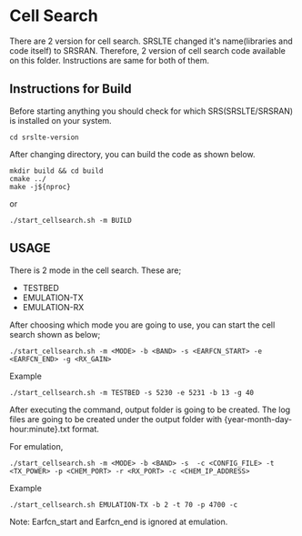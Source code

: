 # Cell Search

There are 2 version for cell search. SRSLTE changed it's name(libraries and code itself) to SRSRAN. Therefore, 2 version of cell search code available on this folder. Instructions are same for both of them.

## Instructions for Build

Before starting anything you should check for which SRS(SRSLTE/SRSRAN) is installed on your system.  

```
cd srslte-version
```

After changing directory, you can build the code as shown below.

```
mkdir build && cd build
cmake ../
make -j${nproc}
```
or
```
./start_cellsearch.sh -m BUILD
```

## USAGE

There is 2 mode in the cell search. These are;

* TESTBED 
* EMULATION-TX
* EMULATION-RX

After choosing which mode you are going to use, you can start the cell search shown as below;
```
./start_cellsearch.sh -m <MODE> -b <BAND> -s <EARFCN_START> -e <EARFCN_END> -g <RX_GAIN>
```
Example
```
./start_cellsearch.sh -m TESTBED -s 5230 -e 5231 -b 13 -g 40
```

After executing the command, output folder is going to be created. The log files are going to be created under the output folder with {year-month-day-hour:minute}.txt format.

For emulation,
```
./start_cellsearch.sh -m <MODE> -b <BAND> -s  -c <CONFIG_FILE> -t <TX_POWER> -p <CHEM_PORT> -r <RX_PORT> -c <CHEM_IP_ADDRESS>
```
Example
```
./start_cellsearch.sh EMULATION-TX -b 2 -t 70 -p 4700 -c
```
Note: Earfcn_start and Earfcn_end is ignored at emulation.